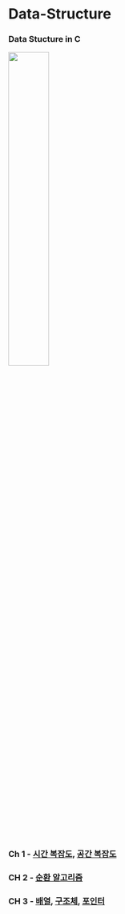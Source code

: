 # Data-Structure
### Data Stucture in C

<img src = "https://user-images.githubusercontent.com/58673491/175756943-ca62ff61-d2d7-4167-b306-5265ab2a7779.jpg" width = "40%" height = "40%"/>

### Ch 1 - [시간 복잡도](https://kangdy25.tistory.com/33), [공간 복잡도](https://kangdy25.tistory.com/34?category=1023454)
### CH 2 - [순환 알고리즘](https://kangdy25.tistory.com/33)
### CH 3 - [배열](https://kangdy25.tistory.com/56), [구조체](#), [포인터](#)

